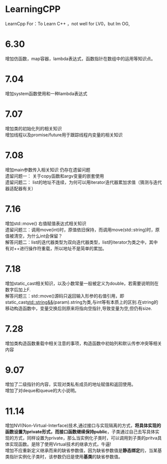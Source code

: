 # LearningCPP
LearnCpp
For：To Learn C++ ，not well for LV0，but Im OG,

# 6.30
增加仿函数，map容器，lambda表达式，函数指针在数组中的运用等知识点。

# 7.04
增加system函数使用和一种lambda表达式

# 7.07
增加类的初始化列的相关知识  
增加线程以及promise/future用于跟踪线程内变量的相关知识

# 7.08
增加main参数传入相关知识 仍存在遗留问题  
遗留问题一： 关于copy函数和argv变量的嵌套使用  
遗留问题二： list的地址不连续，为何可以用iterator迭代器累加求值（猜测与迭代器适配器有关）

# 7.16
增加std::move() 右值赋值表达式相关知识  
遗留问题三：调用move(int)时，原值依旧保持，而调用move(std::string)时，原值被清空，为什么int会保留？  
解答问题二：list的迭代器类型为双向迭代器类型，list的iterator为类之中，其中有对++进行操作符重载，所以地址不是简单的累加。  

# 7.18
增加static_cast相关知识，以及小数常量一般被定义为double，若需要说明则在数字后加上F.  
解答问题三：std::move()源码只返回输入形参的右值引用，即static_cast<std::string&&>(param).string为类,与int等有本质上的区别.在string的移动构造函数中，变量交换后则原来将指向空指针,导致变量为空,但仍有size.  

# 7.28  
增加类构造函数重载中相关注意的事项，构造函数中初始列和默认传参冲突等相关内容  

# 9.07  
增加了二级指针的内容，实现对类私有成员的地址赋值和返回使用。  
增加了对deque和queue的大小说明。

# 11.14
增加NVI(Non-Virtual-Interface)技术,通过接口与实现隔离的方式，**将具体实现的函数设置为private形式，而接口函数继续保持public**，子类通过自己去写具体实现的方式，同样设置为private，那么当实例化子类时，可以调用到子类的pritva具体实现函数。是除了使用Virtual技术的继承方式，牛逼!  
增加不应重新定义继承而来的缺省参数值，因为缺省参数值是**静态绑定**的，当某基类指针实例化子类时，该参数仍旧是使用**基类**的缺省参数值。
